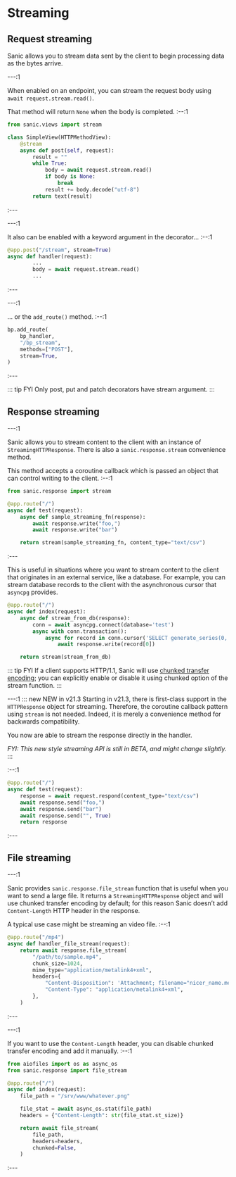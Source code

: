 # Streaming

## Request streaming

Sanic allows you to stream data sent by the client to begin processing data as the bytes arrive.

---:1

When enabled on an endpoint, you can stream the request body using `await request.stream.read()`.

That method will return `None` when the body is completed.
:--:1
```python
from sanic.views import stream

class SimpleView(HTTPMethodView):
    @stream
    async def post(self, request):
        result = ""
        while True:
            body = await request.stream.read()
            if body is None:
                break
            result += body.decode("utf-8")
        return text(result)
```
:---

---:1

It also can be enabled with a keyword argument in the decorator...
:--:1
```python
@app.post("/stream", stream=True)
async def handler(request):
        ...
        body = await request.stream.read()
        ...
```
:---

---:1

... or the `add_route()` method.
:--:1
```python
bp.add_route(
    bp_handler,
    "/bp_stream",
    methods=["POST"],
    stream=True,
)
```
:---

::: tip FYI
Only post, put and patch decorators have stream argument.
:::

## Response streaming

---:1

Sanic allows you to stream content to the client with an instance of `StreamingHTTPResponse`. There is also a `sanic.response.stream` convenience method.

This method accepts a coroutine callback which is passed an object that can control writing to the client.
:--:1
```python
from sanic.response import stream

@app.route("/")
async def test(request):
    async def sample_streaming_fn(response):
        await response.write("foo,")
        await response.write("bar")

    return stream(sample_streaming_fn, content_type="text/csv")
```
:---

This is useful in situations where you want to stream content to the client that originates in an external service, like a database. For example, you can stream database records to the client with the asynchronous cursor that `asyncpg` provides.

```python
@app.route("/")
async def index(request):
    async def stream_from_db(response):
        conn = await asyncpg.connect(database='test')
        async with conn.transaction():
            async for record in conn.cursor('SELECT generate_series(0, 10)'):
                await response.write(record[0])

    return stream(stream_from_db)
```

::: tip FYI
If a client supports HTTP/1.1, Sanic will use [chunked transfer encoding](https://en.wikipedia.org/wiki/Chunked_transfer_encoding); you can explicitly enable or disable it using chunked option of the stream function.
:::

---:1
::: new NEW in v21.3
Starting in v21.3, there is first-class support in the `HTTPResponse` object for streaming. Therefore, the coroutine callback pattern using `stream` is not needed. Indeed, it is merely a convenience method for backwards compatibility.

You now are able to stream the response directly in the handler.

_FYI: This new style streaming API is still in BETA, and might change slightly._
:::

:--:1
```python
@app.route("/")
async def test(request):
    response = await request.respond(content_type="text/csv")
    await response.send("foo,")
    await response.send("bar")
    await response.send("", True)
    return response
```
:---


## File streaming

---:1

Sanic provides `sanic.response.file_stream` function that is useful when you want to send a large file. It returns a `StreamingHTTPResponse` object and will use chunked transfer encoding by default; for this reason Sanic doesn’t add `Content-Length` HTTP header in the response.

A typical use case might be streaming an video file.
:--:1
```python
@app.route("/mp4")
async def handler_file_stream(request):
    return await response.file_stream(
        "/path/to/sample.mp4",
        chunk_size=1024,
        mime_type="application/metalink4+xml",
        headers={
            "Content-Disposition": 'Attachment; filename="nicer_name.meta4"',
            "Content-Type": "application/metalink4+xml",
        },
    )
```
:---

---:1

If you want to use the `Content-Length` header, you can disable chunked transfer encoding and add it manually.
:--:1
```python
from aiofiles import os as async_os
from sanic.response import file_stream

@app.route("/")
async def index(request):
    file_path = "/srv/www/whatever.png"

    file_stat = await async_os.stat(file_path)
    headers = {"Content-Length": str(file_stat.st_size)}

    return await file_stream(
        file_path,
        headers=headers,
        chunked=False,
    )
```
:---
